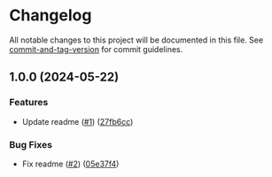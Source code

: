 # Changelog

All notable changes to this project will be documented in this file. See [commit-and-tag-version](https://github.com/absolute-version/commit-and-tag-version) for commit guidelines.

## 1.0.0 (2024-05-22)


### Features

* Update readme ([#1](https://github.com/daroldso/test-auto-changelog/issues/1)) ([27fb6cc](https://github.com/daroldso/test-auto-changelog/commit/27fb6cc43f6a558b89ff49c3953c3ba35ef681a5))


### Bug Fixes

* Fix readme ([#2](https://github.com/daroldso/test-auto-changelog/issues/2)) ([05e37f4](https://github.com/daroldso/test-auto-changelog/commit/05e37f4c808d4aa0048827f75771d759f514a538))
